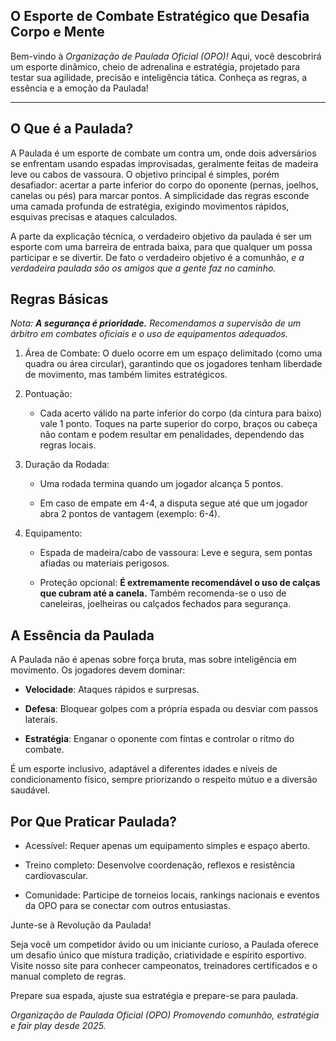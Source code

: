 ## O Esporte de Combate Estratégico que Desafia Corpo e Mente

Bem-vindo à *Organização de Paulada Oficial (OPO)!* Aqui, você descobrirá um esporte dinâmico, cheio de adrenalina e estratégia, projetado para testar sua agilidade, precisão e inteligência tática. Conheça as regras, a essência e a emoção da Paulada!

****

## O Que é a Paulada?

A Paulada é um esporte de combate um contra um, onde dois adversários se enfrentam usando espadas improvisadas, geralmente feitas de madeira leve ou cabos de vassoura. O objetivo principal é simples, porém desafiador: acertar a parte inferior do corpo do oponente (pernas, joelhos, canelas ou pés) para marcar pontos. A simplicidade das regras esconde uma camada profunda de estratégia, exigindo movimentos rápidos, esquivas precisas e ataques calculados.

A parte da explicação técnica, o verdadeiro objetivo da paulada é ser um esporte com uma barreira de entrada baixa, para que qualquer um possa participar e se divertir. De fato o verdadeiro objetivo é a comunhão, *e a verdadeira paulada são os amigos que a gente faz no caminho.*

## Regras Básicas

*Nota: **A segurança é prioridade.** Recomendamos a supervisão de um árbitro em combates oficiais e o uso de equipamentos adequados.*

1. Área de Combate:
        O duelo ocorre em um espaço delimitado (como uma quadra ou área circular), garantindo que os jogadores tenham liberdade de movimento, mas também limites estratégicos.


2. Pontuação:
    - Cada acerto válido na parte inferior do corpo (da cintura para baixo) vale 1 ponto.
    Toques na parte superior do corpo, braços ou cabeça não contam e podem resultar em penalidades, dependendo das regras locais.


3. Duração da Rodada:
    - Uma rodada termina quando um jogador alcança 5 pontos.

    - Em caso de empate em 4-4, a disputa segue até que um jogador abra 2 pontos de vantagem (exemplo: 6-4).


4. Equipamento:
    - Espada de madeira/cabo de vassoura: Leve e segura, sem pontas afiadas ou materiais perigosos.

    - Proteção opcional: **É extremamente recomendável o uso de calças que cubram até a canela.** Também recomenda-se o uso de caneleiras, joelheiras ou calçados fechados para segurança.

## A Essência da Paulada

A Paulada não é apenas sobre força bruta, mas sobre inteligência em movimento. Os jogadores devem dominar:

- **Velocidade**: Ataques rápidos e surpresas.

- **Defesa**: Bloquear golpes com a própria espada ou desviar com passos laterais.

- **Estratégia**: Enganar o oponente com fintas e controlar o ritmo do combate.

É um esporte inclusivo, adaptável a diferentes idades e níveis de condicionamento físico, sempre priorizando o respeito mútuo e a diversão saudável.

## Por Que Praticar Paulada?

- Acessível: Requer apenas um equipamento simples e espaço aberto.

- Treino completo: Desenvolve coordenação, reflexos e resistência cardiovascular.

- Comunidade: Participe de torneios locais, rankings nacionais e eventos da OPO para se conectar com outros entusiastas.

Junte-se à Revolução da Paulada!

Seja você um competidor ávido ou um iniciante curioso, a Paulada oferece um desafio único que mistura tradição, criatividade e espírito esportivo. Visite nosso site para conhecer campeonatos, treinadores certificados e o manual completo de regras.

Prepare sua espada, ajuste sua estratégia e prepare-se para paulada.

*Organização de Paulada Oficial (OPO)*
*Promovendo comunhão, estratégia e fair play desde 2025.*